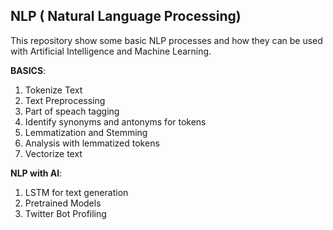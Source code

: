 ## NLP ( Natural Language Processing)

This repository show some basic NLP processes and how they can be used with Artificial Intelligence and Machine Learning. 

**BASICS**:  
1. Tokenize Text  
2. Text Preprocessing  
3. Part of speach tagging  
4. Identify synonyms and antonyms for tokens  
5. Lemmatization and Stemming  
6. Analysis with lemmatized tokens  
7. Vectorize text  

**NLP with AI**:    
1. LSTM for text generation
2. Pretrained Models
3. Twitter Bot Profiling
   

